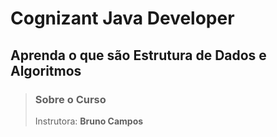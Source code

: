 # Cognizant Java Developer


## Aprenda o que são Estrutura de Dados e Algoritmos

> ### Sobre o Curso
> Instrutora: **Bruno Campos**
> 
